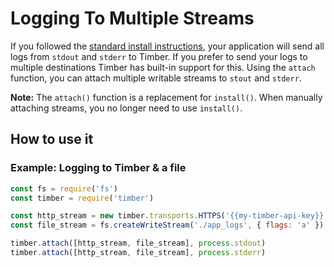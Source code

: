 # Logging To Multiple Streams

If you followed the [standard install instructions](/docs/languages/node/installation), your application will send all logs from `stdout` and `stderr` to Timber. If you prefer to send your logs to multiple destinations Timber has built-in support for this. Using the `attach` function, you can attach multiple writable streams to `stout` and `stderr`.

**Note:** The `attach()` function is a replacement for `install()`. When manually attaching streams, you no longer need to use `install()`.


## How to use it

### Example: Logging to Timber & a file

```js
const fs = require('fs')
const timber = require('timber')

const http_stream = new timber.transports.HTTPS('{{my-timber-api-key}}')
const file_stream = fs.createWriteStream('./app_logs', { flags: 'a' })

timber.attach([http_stream, file_stream], process.stdout)
timber.attach([http_stream, file_stream], process.stderr)
```
